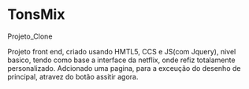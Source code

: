 # TonsMix
Projeto_Clone

Projeto front end, criado usando HMTL5, CCS e JS(com Jquery), nivel basico, tendo como base a interface da netflix, onde refiz totalamente personalizado.
Adcionado uma pagina, para a exceução do desenho de principal, atravez do botão assitir agora.
